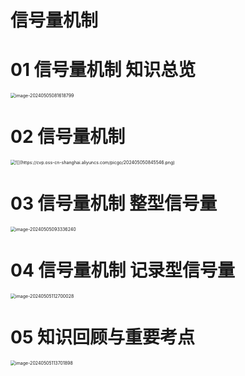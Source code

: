 # 信号量机制



# 01 信号量机制 知识总览

<img src="https://cvp.oss-cn-shanghai.aliyuncs.com/picgo/202405050816974.png" alt="image-20240505081618799" style="zoom:50%;" />



# 02 信号量机制

<img src="https://cvp.oss-cn-shanghai.aliyuncs.com/picgo/202405050845546.png" alt="![](https://cvp.oss-cn-shanghai.aliyuncs.com/picgo/202405050845546.png)" style="zoom:50%;" />



# 03 信号量机制 整型信号量

<img src="https://cvp.oss-cn-shanghai.aliyuncs.com/picgo/202405050933549.png" alt="image-20240505093336240" style="zoom:50%;" />



# 04 信号量机制 记录型信号量

<img src="https://cvp.oss-cn-shanghai.aliyuncs.com/picgo/202405051127377.png" alt="image-20240505112700028" style="zoom:50%;" />



# 05 知识回顾与重要考点

<img src="https://cvp.oss-cn-shanghai.aliyuncs.com/picgo/202405051137041.png" alt="image-20240505113701898" style="zoom:50%;" />